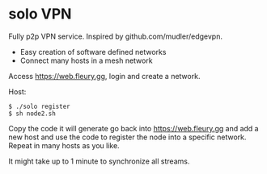 # solo VPN

Fully p2p VPN service. Inspired by github.com/mudler/edgevpn.

- Easy creation of software defined networks
- Connect many hosts in a mesh network


Access https://web.fleury.gg, login and create a network.

Host:
```
$ ./solo register
$ sh node2.sh
```

Copy the code it will generate go back into https://web.fleury.gg
and add a new host and use the code to register the node into a
specific network. Repeat in many hosts as you like.


It might take up to 1 minute to synchronize all streams.

